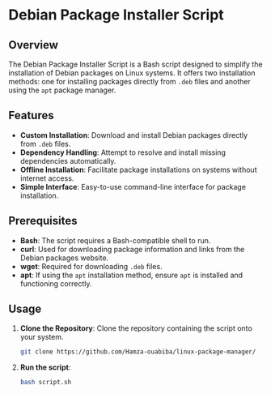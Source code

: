 # Debian Package Installer Script

## Overview
The Debian Package Installer Script is a Bash script designed to simplify the installation of Debian packages on Linux systems. It offers two installation methods: one for installing packages directly from `.deb` files and another using the `apt` package manager.

## Features
- **Custom Installation**: Download and install Debian packages directly from `.deb` files.
- **Dependency Handling**: Attempt to resolve and install missing dependencies automatically.
- **Offline Installation**: Facilitate package installations on systems without internet access.
- **Simple Interface**: Easy-to-use command-line interface for package installation.

## Prerequisites
- **Bash**: The script requires a Bash-compatible shell to run.
- **curl**: Used for downloading package information and links from the Debian packages website.
- **wget**: Required for downloading `.deb` files.
- **apt**: If using the `apt` installation method, ensure `apt` is installed and functioning correctly.

## Usage
1. **Clone the Repository**: Clone the repository containing the script onto your system.
   ```bash
   git clone https://github.com/Hamza-ouabiba/linux-package-manager/
1. **Run the script**:
   ```bash
   bash script.sh
